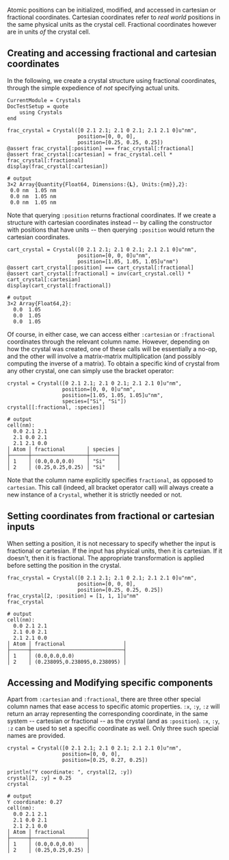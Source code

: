 Atomic positions can be initialized, modified, and accessed in cartesian or fractional
coordinates. Cartesian coordinates refer to *real world* positions in the same physical
units as the crystal cell. Fractional coordinates however are in units *of* the crystal
cell.

## Creating and accessing fractional and cartesian coordinates

In the following, we create a crystal structure using fractional coordinates, through
the simple expedience of *not* specifying actual units.

```@meta
CurrentModule = Crystals
DocTestSetup = quote
    using Crystals
end
```
```jldocset
frac_crystal = Crystal([0 2.1 2.1; 2.1 0 2.1; 2.1 2.1 0]u"nm",
                       position=[0, 0, 0],
                       position=[0.25, 0.25, 0.25])
@assert frac_crystal[:position] === frac_crystal[:fractional]
@assert frac_crystal[:cartesian] ≈ frac_crystal.cell * frac_crystal[:fractional]
display(frac_crystal[:cartesian])

# output
3×2 Array{Quantity{Float64, Dimensions:{𝐋}, Units:{nm}},2}:
 0.0 nm  1.05 nm
 0.0 nm  1.05 nm
 0.0 nm  1.05 nm
```

Note that querying `:position` returns fractional coordinates. If we create a structure with
cartesian coordinates instead -- by calling the constructor with positions that have units
-- then querying `:position` would return the cartesian coordinates.

```jldocset
cart_crystal = Crystal([0 2.1 2.1; 2.1 0 2.1; 2.1 2.1 0]u"nm",
                       position=[0, 0, 0]u"nm",
                       position=[1.05, 1.05, 1.05]u"nm")
@assert cart_crystal[:position] === cart_crystal[:fractional]
@assert cart_crystal[:fractional] ≈ inv(cart_crystal.cell) * cart_crystal[:cartesian]
display(cart_crystal[:fractional])

# output
3×2 Array{Float64,2}:
  0.0  1.05
  0.0  1.05
  0.0  1.05
```

Of course, in either case, we can access either `:cartesian` or `:fractional` coordinates
through the relevant column name. However, depending on how the crystal was created, one of
these calls will be essentially a no-op, and the other will involve a matrix-matrix
multiplication (and possibly computing the inverse of a matrix). To obtain a specific kind
of crystal from any other crystal, one can simply use the bracket operator:


```jldocset
crystal = Crystal([0 2.1 2.1; 2.1 0 2.1; 2.1 2.1 0]u"nm",
                  position=[0, 0, 0]u"nm",
                  position=[1.05, 1.05, 1.05]u"nm",
                  species=["Si", "Si"])
crystal[[:fractional, :species]]

# output
cell(nm):
  0.0 2.1 2.1
  2.1 0.0 2.1
  2.1 2.1 0.0
│ Atom │ fractional       │ species │
├──────┼──────────────────┼─────────┤
│ 1    │ (0.0,0.0,0.0)    │ "Si"    │
│ 2    │ (0.25,0.25,0.25) │ "Si"    │
```

Note that the column name explicitly specifies `fractional`, as opposed to `cartesian`.
This call (indeed, all bracket operator call) will always create a new instance of a
`Crystal`, whether it is strictly needed or not.

## Setting coordinates from fractional or cartesian inputs

When setting a position, it is not necessary to specify whether the input is fractional or
cartesian. If the input has physical units, then it is cartesian. If it doesn't, then it is
fractional. The appropriate transformation is applied before setting the position in the
crystal.

```jldocset
frac_crystal = Crystal([0 2.1 2.1; 2.1 0 2.1; 2.1 2.1 0]u"nm",
                       position=[0, 0, 0],
                       position=[0.25, 0.25, 0.25])
frac_crystal[2, :position] = [1, 1, 1]u"nm"
frac_crystal

# output
cell(nm):
  0.0 2.1 2.1
  2.1 0.0 2.1
  2.1 2.1 0.0
│ Atom │ fractional                   │
├──────┼──────────────────────────────┤
│ 1    │ (0.0,0.0,0.0)                │
│ 2    │ (0.238095,0.238095,0.238095) │
```


## Accessing and Modifying specific components

Apart from `:cartesian` and `:fractional`, there are three other special column names that
ease access to specific atomic properties. `:x`, `:y`, `:z` will return an array
representing the corresponding coordinate, in the same system -- cartesian or fractional --
as the crystal (and as `:position`). `:x`, `:y`, `:z`  can be used to set a specific
coordinate as well. Only three such special names are provided. 

```jldoctest
crystal = Crystal([0 2.1 2.1; 2.1 0 2.1; 2.1 2.1 0]u"nm",
                  position=[0, 0, 0],
                  position=[0.25, 0.27, 0.25])

println("Y coordinate: ", crystal[2, :y])
crystal[2, :y] = 0.25
crystal

# output
Y coordinate: 0.27
cell(nm):
  0.0 2.1 2.1
  2.1 0.0 2.1
  2.1 2.1 0.0
│ Atom │ fractional       │
├──────┼──────────────────┤
│ 1    │ (0.0,0.0,0.0)    │
│ 2    │ (0.25,0.25,0.25) │
```
